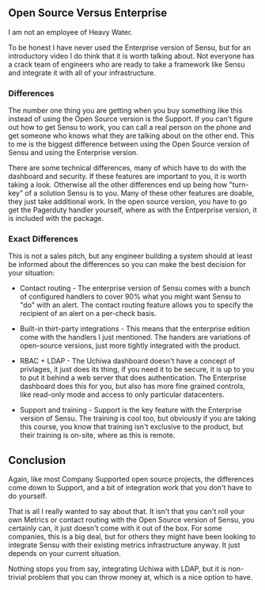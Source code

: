 ## Open Source Versus Enterprise

I am not an employee of Heavy Water.

To be honest I have never used the Enterprise version of Sensu, but for an
introductory video I do think that it is worth talking about. Not everyone has
a crack team of engineers who are ready to take a framework like Sensu and
integrate it with all of your infrastructure.

### Differences

The number one thing you are getting when you buy something like this instead
of using the Open Source version is the Support. If you can't figure out how to
get Sensu to work, you can call a real person on the phone and get someone who
knows what they are talking about on the other end. This to me is the biggest
difference between using the Open Source version of Sensu and using the
Enterprise version.

There are some technical differences, many of which have to do with the
dashboard and security. If these features are important to you, it is worth
taking a look. Otherwise all the other differences end up being how "turn-key"
of a solution Sensu is to you. Many of these other features are doable, they
just take additional work. In the open source version, you have to go get the
Pagerduty handler yourself, where as with the Entperprise version, it is
included with the package.

### Exact Differences

This is not a sales pitch, but any engineer building a system should at least
be informed about the differences so you can make the best decision for your
situation:

* Contact routing - The enterprise version of Sensu comes with a bunch of
configured handlers to cover 90% what you might want Sensu to "do" with an
alert. The contact routing feature allows you to specify the recipient of an
alert on a per-check basis.

* Built-in thirt-party integrations - This means that the enterprise edition
come with the handlers I just mentioned. The handers are variations of
open-source versions, just more tightly integrated with the product.

* RBAC + LDAP - The Uchiwa dashboard doesn't have a concept of privlages,
it just does its thing, if you need it to be secure, it is up to you to
put it behind a web server that does authentication. The Enterprise
dashboard does this for you, but also has more fine grained controls,
like read-only mode and access to only particular datacenters.

* Support and training - Support is the key feature with the Enterprise
version of Sensu. The training is cool too, but obviously if you are
taking this course, you know that training isn't exclusive to the product,
but their training is on-site, where as this is remote.

## Conclusion

Again, like most Company Supported open source projects, the differences come
down to Support, and a bit of integration work that you don't have to do
yourself.

That is all I really wanted to say about that. It isn't that you can't roll
your own Metrics or contact routing with the Open Source version of Sensu, you
certainly can, it just doesn't come with it out of the box. For some companies,
this is a big deal, but for others they might have been looking to integrate
Sensu with their existing metrics infrastructure anyway. It just depends on
your current situation.

Nothing stops you from say, integrating Uchiwa with LDAP, but it is non-trivial
problem that you can throw money at, which is a nice option to have.
